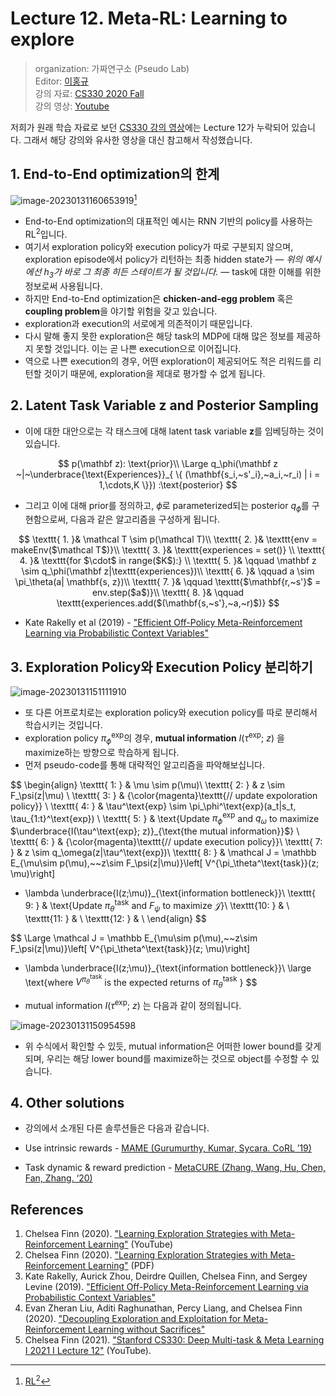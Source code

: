 # Lecture 12. Meta-RL: Learning to explore

> organization: 가짜연구소 (Pseudo Lab) <br/>
> Editor: [이홍규](https://github.com/howsmyanimeprofilepicture)<br/>
> 강의 자료:  [CS330 2020 Fall](http://cs330.stanford.edu/fall2020/slides/cs330_metarl2_2020.pdf)<br/>
> 강의 영상: [Youtube](https://www.youtube.com/watch?v=xS6T_76mRYk) <br/>

저희가 원래 학습 자료로 보던 [CS330 강의 영상](https://www.youtube.com/playlist?list=PLoROMvodv4rOxuwpC_raecBCd5Jf54lEa)에는 Lecture 12가 누락되어 있습니다. 그래서 해당 강의와 유사한 영상을 대신 참고해서 작성했습니다. 

## 1. End-to-End optimization의 한계

![image-20230131160653919](image-20230131160653919.png)[^1]

[^1]: [$\text{RL}^2$](https://arxiv.org/pdf/1611.02779.pdf)

* End-to-End optimization의 대표적인 예시는  RNN 기반의 policy를 사용하는 $\text{RL}^2$입니다.
* 여기서 exploration policy와 execution policy가 따로 구분되지 않으며, exploration episode에서 policy가 리턴하는 최종 hidden state가 — *위의 예시에선 $h_3$가 바로 그 최종 히든 스테이트가 될 것입니다.* — task에 대한 이해를 위한 정보로써 사용됩니다.
* 하지만 End-to-End optimization은 **chicken-and-egg problem** 혹은 **coupling problem**을 야기할 위험을 갖고 있습니다.
* exploration과 execution의 서로에게 의존적이기 때문입니다.
* 다시 말해 좋지 못한 exploration은 해당 task의 MDP에 대해 많은 정보를 제공하지 못할 것입니다. 이는 곧 나쁜 execution으로 이어집니다.
* 역으로 나쁜 execution의 경우, 어떤 exploration이 제공되어도 적은 리워드를 리턴할 것이기 때문에, exploration을 제대로 평가할 수 없게 됩니다. 



## 2. Latent Task Variable $\mathbf z$ and  Posterior Sampling

* 이에 대한 대안으로는 각 태스크에 대해 latent task variable $\mathbf z$를 임베딩하는 것이 있습니다. 

$$
p(\mathbf z): \text{prior}\\ 
\Large q_\phi(\mathbf z ~|~\underbrace{\text{Experiences}}_{ \{ (\mathbf{s_i,~s'_i},~a_i,~r_i) | i = 1,\cdots,K \}}) :\text{posterior}
$$

* 그리고 이에 대해 prior를 정의하고, $\phi$로 parameterized되는 posterior $q_\phi$를 구현함으로써, 다음과 같은 알고리즘을 구성하게 됩니다.



$$
\texttt{ 1. }& \mathcal T \sim p(\mathcal T)\\
\texttt{ 2. }& \texttt{env = makeEnv($\mathcal T$)}\\
\texttt{ 3. }& \texttt{experiences = set()} \\
\texttt{ 4. }& \texttt{for $\cdot$ in range($K$):} \\
\texttt{ 5. }& \qquad \mathbf z \sim q_\phi(\mathbf z|\texttt{experiences})\\
\texttt{ 6. }& \qquad a \sim \pi_\theta(a| \mathbf{s, z})\\
\texttt{ 7. }& \qquad \texttt{$\mathbf{r,~s'}$ = env.step($a$)}\\
\texttt{ 8. }& \qquad \texttt{experiences.add($(\mathbf{s,~s'},~a,~r)$)} 
$$


* Kate Rakelly et al (2019) - ["Efficient Off-Policy Meta-Reinforcement Learning via Probabilistic Context Variables"](https://arxiv.org/abs/1903.08254)



## 3. Exploration Policy와 Execution Policy 분리하기

![image-20230131151111910](image-20230131151111910.png)

* 또 다른 어프로치로는 exploration policy와 execution policy를 따로 분리해서 학습시키는 것입니다.
*  exploration policy $\pi_\phi^\text{exp}$의 경우, **mutual information** $I(\tau^\text{exp};~z)$ 을 maximize하는 방향으로 학습하게 됩니다.
* 먼저 pseudo-code를 통해 대략적인 알고리즘을 파악해보십니다.

$$
\begin{align}
\texttt{ 1: } & \mu \sim p(\mu)\\
\texttt{ 2: } & z \sim F_\psi(z|\mu) \\
\texttt{ 3: } & {\color{magenta}\texttt{// update expoloration policy}} \\
\texttt{ 4: } & \tau^\text{exp} \sim \pi_\phi^\text{exp}(a_t|s_t, \tau_{1:t}^\text{exp})  \\
\texttt{ 5: } & \text{Update $\pi_\phi^\text{exp}$ and $q_\omega$ to maximize $\underbrace{I(\tau^\text{exp}; z)}_{\text{the mutual information}}$} \\
\texttt{ 6: } & {\color{magenta}\texttt{// update execution policy}}\\
\texttt{ 7: } & z \sim q_\omega(z|\tau^\text{exp})\\
\texttt{ 8: } & \mathcal J = \mathbb E_{\mu\sim p(\mu),~~z\sim F_\psi(z|\mu)}\left[
V^{\pi_\theta^\text{task}}(z; \mu)\right]
- \lambda \underbrace{I(z;\mu)}_{\text{information bottleneck}}\\
\texttt{ 9: } & \text{Update $\pi_\theta^\text{task}$ and $F_\psi$ to maximize $\mathcal J$}\\
\texttt{10: } & \\
\texttt{11: } & \\
\texttt{12: } & \\
\end{align}
$$


$$
\Large
\mathcal J = \mathbb E_{\mu\sim p(\mu),~~z\sim F_\psi(z|\mu)}\left[
V^{\pi_\theta^\text{task}}(z; \mu)\right]
- \lambda \underbrace{I(z;\mu)}_{\text{information bottleneck}}\\
\large \text{where $V^{\pi_\theta^\text{task}}$ is the expected returns of $\pi_\theta^\text{task}$ }
$$




* mutual information $I(\tau^\text{exp};~z)$ 는 다음과 같이 정의됩니다.

![image-20230131150954598](image-20230131150954598.png)

* 위 수식에서 확인할 수 있듯, mutual information은 어떠한 lower bound를 갖게 되며, 우리는 해당 lower bound를 maximize하는 것으로 object를 수정할 수 있습니다.



## 4. Other solutions

* 강의에서 소개된 다른 솔루션들은 다음과 같습니다.

* Use intrinsic rewards - [MAME (Gurumurthy, Kumar, Sycara. CoRL ’19)](http://proceedings.mlr.press/v100/gurumurthy20a/gurumurthy20a.pdf)

* Task dynamic & reward prediction - [MetaCURE (Zhang, Wang, Hu, Chen, Fan, Zhang. ‘20)](https://arxiv.org/pdf/2006.08170.pdf)



## References

1. Chelsea Finn (2020). ["Learning Exploration Strategies with Meta-Reinforcement Learning"](https://www.youtube.com/watch?v=xS6T_76mRYk) (YouTube)
1. Chelsea Finn (2020). ["Learning Exploration Strategies with Meta-Reinforcement Learning"](https://simons.berkeley.edu/sites/default/files/docs/16342/chelseafinnrl20-1slides.pdf) (PDF)
1. Kate Rakelly, Aurick Zhou, Deirdre Quillen, Chelsea Finn, and Sergey Levine (2019). ["Efficient Off-Policy Meta-Reinforcement Learning via Probabilistic Context Variables"](https://arxiv.org/abs/1903.08254)
1. Evan Zheran Liu, Aditi Raghunathan, Percy Liang, and Chelsea Finn (2020). ["Decoupling Exploration and Exploitation for Meta-Reinforcement Learning without Sacrifices"](https://arxiv.org/abs/2008.02790)
1. Chelsea Finn (2021). ["Stanford CS330: Deep Multi-task & Meta Learning I 2021 I Lecture 12"](https://www.youtube.com/watch?v=_KoLFz5BTWw) (YouTube).





